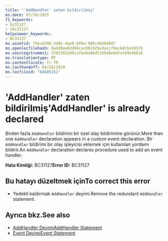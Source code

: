 ```yaml
---
title: "'AddHandler' zaten bildirilmiş"
ms.date: 07/20/2015
f1_keywords:
- bc31127
- vbc31127
helpviewer_keywords:
- BC31127
ms.assetid: 70ecd206-449e-4ae0-bf6a-980c40d8d847
ms.openlocfilehash: 8add8ee02d84cac081925e3acc79ac6dcbe1d57b
ms.sourcegitcommit: 2701302a99cafbe0d86d53d540eb0fa7e9b46b36
ms.translationtype: MT
ms.contentlocale: tr-TR
ms.lasthandoff: 04/28/2019
ms.locfileid: "64585151"
---
```

# <a name="addhandler-is-already-declared"></a><span data-ttu-id="d7693-102">'AddHandler' zaten bildirilmiş</span><span class="sxs-lookup"><span data-stu-id="d7693-102">'AddHandler' is already declared</span></span>
<span data-ttu-id="d7693-103">Birden fazla `AddHandler` bildirimi bir özel olay bildirimine görünür.</span><span class="sxs-lookup"><span data-stu-id="d7693-103">More than one `AddHandler` declaration appears in a custom event declaration.</span></span> <span data-ttu-id="d7693-104">Bir `AddHandler` bildirimi bir olay işleyicisi eklemek için kullanılan yordamı bildirir.</span><span class="sxs-lookup"><span data-stu-id="d7693-104">An `AddHandler` declaration declares procedure used to add an event handler.</span></span>  
  
 <span data-ttu-id="d7693-105">**Hata Kimliği:** BC31127</span><span class="sxs-lookup"><span data-stu-id="d7693-105">**Error ID:** BC31127</span></span>  
  
## <a name="to-correct-this-error"></a><span data-ttu-id="d7693-106">Bu hatayı düzeltmek için</span><span class="sxs-lookup"><span data-stu-id="d7693-106">To correct this error</span></span>  
  
- <span data-ttu-id="d7693-107">Yedekli kaldırmak `AddHandler` deyimi.</span><span class="sxs-lookup"><span data-stu-id="d7693-107">Remove the redundant `AddHandler` statement.</span></span>  
  
## <a name="see-also"></a><span data-ttu-id="d7693-108">Ayrıca bkz.</span><span class="sxs-lookup"><span data-stu-id="d7693-108">See also</span></span>

- [<span data-ttu-id="d7693-109">AddHandler Deyimi</span><span class="sxs-lookup"><span data-stu-id="d7693-109">AddHandler Statement</span></span>](../../visual-basic/language-reference/statements/addhandler-statement.md)
- [<span data-ttu-id="d7693-110">Event Deyimi</span><span class="sxs-lookup"><span data-stu-id="d7693-110">Event Statement</span></span>](../../visual-basic/language-reference/statements/event-statement.md)
